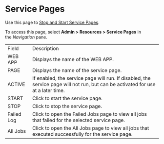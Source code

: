 # Service Pages

<div class="use">

Use this page to [Stop and Start Service
Pages](../Use_Cases/Stop_and_Start_Service_Pages.htm).

</div>

To access this page, select **Admin \> Resources \> Service Pages** in
the *Navigation* pane.

|            |                                                                                                                                  |
| ---------- | -------------------------------------------------------------------------------------------------------------------------------- |
| Field      | Description                                                                                                                      |
| WEB APP    | Displays the name of the WEB APP.                                                                                                |
| PAGE       | Displays the name of the service page.                                                                                           |
| ACTIVE     | If enabled, the service page will run. If disabled, the service page will not run, but can be activated for use at a later time. |
| START      | Click to start the service page.                                                                                                 |
| STOP       | Click to stop the service page.                                                                                                  |
| Failed Log | Click to open the Failed Jobs page to view all jobs that failed for the selected service page.                                   |
| All Jobs   | Click to open the All Jobs page to view all jobs that executed successfully for the service page.                                |
